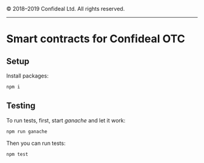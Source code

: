 © 2018–2019 Confideal Ltd. All rights reserved.

---

# Smart contracts for Confideal OTC

## Setup
Install packages:
```bash
npm i
```

## Testing
To run tests, first, start *ganache* and let it work:
```bash
npm run ganache
```

Then you can run tests:
```bash
npm test
```
